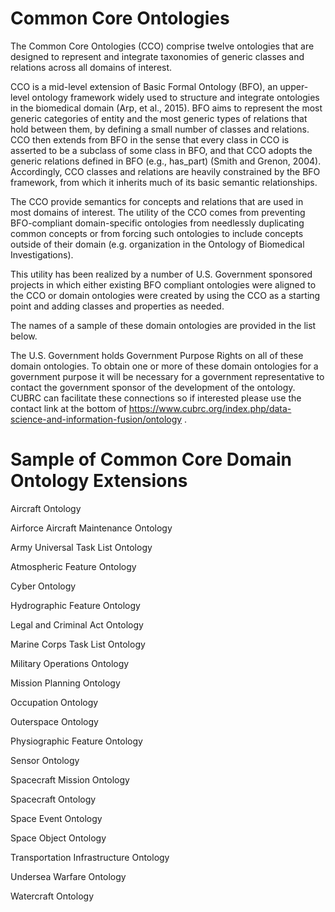 # Common Core Ontologies
The Common Core Ontologies (CCO) comprise twelve ontologies that are designed to represent and integrate taxonomies of generic classes and relations across all domains of interest.

CCO is a mid-level extension of Basic Formal Ontology (BFO), an upper-level ontology framework widely used to structure and integrate ontologies in the biomedical domain (Arp, et al., 2015). BFO aims to represent the most generic categories of entity and the most generic types of relations that hold between them, by defining a small number of classes and relations. CCO then extends from BFO in the sense that every class in CCO is asserted to be a subclass of some class in BFO, and that CCO adopts the generic relations defined in BFO (e.g., has_part) (Smith and Grenon, 2004). Accordingly, CCO classes and relations are heavily constrained by the BFO framework, from which it inherits much of its basic semantic relationships.

The CCO provide semantics for concepts and relations that are used in most domains of interest. The utility of the CCO comes from preventing BFO-compliant domain-specific ontologies from needlessly duplicating common concepts or from forcing such ontologies to include concepts outside of their domain (e.g. organization in the Ontology of Biomedical Investigations).

This utility has been realized by a number of U.S. Government sponsored projects in which either existing BFO compliant ontologies were aligned to the CCO or domain ontologies were created by using the CCO as a starting point and adding classes and properties as needed.

The names of a sample of these domain ontologies are provided in the list below.

The U.S. Government holds Government Purpose Rights on all of these domain ontologies. To obtain one or more of these domain ontologies for a government purpose it will be necessary for a government representative to contact the government sponsor of the development of the ontology. CUBRC can facilitate these connections so if interested please use the contact link at the bottom of https://www.cubrc.org/index.php/data-science-and-information-fusion/ontology .

# Sample of Common Core Domain Ontology Extensions
Aircraft Ontology

Airforce Aircraft Maintenance Ontology

Army Universal Task List Ontology

Atmospheric Feature Ontology

Cyber Ontology

Hydrographic Feature Ontology

Legal and Criminal Act Ontology

Marine Corps Task List Ontology

Military Operations Ontology

Mission Planning Ontology

Occupation Ontology

Outerspace Ontology

Physiographic Feature Ontology

Sensor Ontology

Spacecraft Mission Ontology

Spacecraft Ontology

Space Event Ontology

Space Object Ontology

Transportation Infrastructure Ontology

Undersea Warfare Ontology

Watercraft Ontology
